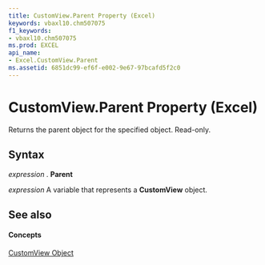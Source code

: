 ```yaml
---
title: CustomView.Parent Property (Excel)
keywords: vbaxl10.chm507075
f1_keywords:
- vbaxl10.chm507075
ms.prod: EXCEL
api_name:
- Excel.CustomView.Parent
ms.assetid: 6851dc99-ef6f-e002-9e67-97bcafd5f2c0
---
```



# CustomView.Parent Property (Excel)

Returns the parent object for the specified object. Read-only.


## Syntax

 _expression_ . **Parent**

 _expression_ A variable that represents a **CustomView** object.


## See also


#### Concepts


[CustomView Object](customview-object-excel.md)

